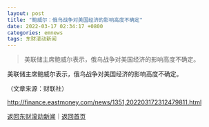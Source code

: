 ```yaml
---
layout: post
title: "鲍威尔：俄乌战争对美国经济的影响高度不确定"
date: 2022-03-17 02:34:17 +0800
categories: emnews
tags: 东财滚动新闻
---
```

> 美联储主席鲍威尔表示，俄乌战争对美国经济的影响高度不确定。

<p>美联储主席鲍威尔表示，俄乌战争对美国经济的影响高度不确定。</p><p class="em_media">（文章来源：财联社）</p>

<http://finance.eastmoney.com/news/1351,202203172312479811.html>

[返回东财滚动新闻](//finews.withounder.com/emnews/)｜[返回首页](//finews.withounder.com/)